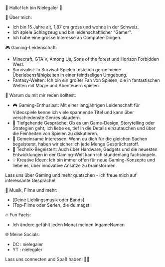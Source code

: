 👋 Hallo! Ich bin Nielegaler 👋

🌟 Über mich:
- Ich bin 15 Jahre alt, 1,87 cm gross und wohne in der Schweiz.
- Ich spiele Schlagzeug und bin leidenschaftlicher "Gamer".
- Ich habe eine grosse Interesse an Computer-Dingen.

🎮 Gaming-Leidenschaft:
- Minecraft, GTA V, Among Us, Sons of the forest und Horizon Forbidden West.
- Survivalist: In Survival-Spielen teste ich gerne meine Überlebensfähigkeiten in einer feindseligen Umgebung.
- Fantasy-Welten: Ich bin ein großer Fan von Spielen, die in fantastischen Welten mit Magie und Abenteuern spielen.

🚀 Warum du mit mir reden solltest:
- 🎮 Gaming-Enthusiast: Mit einer langjährigen Leidenschaft für Videospiele kenne ich viele spannende Titel und kann über verschiedenste Genres plaudern.
- 🧠 Tiefgehende Gespräche: Ob es um Game-Design, Storytelling oder Strategien geht, ich liebe es, tief in die Details einzutauchen und über die Feinheiten von Spielen zu diskutieren.
- 🌟 Gemeinsame Interessen: Wenn du dich für die gleichen Sachen begeisterst, haben wir sicherlich jede Menge Gesprächsstoff.
- 🤖 Technik-Begeistert: Auch über Hardware, Gadgets und die neuesten Entwicklungen in der Gaming-Welt kann ich stundenlang fachsimpeln.
- 💡 Kreative Ideen: Ich bin immer offen für neue Gaming-Konzepte und liebe es, über innovative Ansätze zu brainstormen.

Lass uns über Gaming und mehr quatschen - ich freue mich auf interessante Gespräche!

🎵 Musik, Filme und mehr:
- [Deine Lieblingsmusik oder Bands]
- [Top-Filme oder Serien, die du magst

🔥 Fun Facts:
- Ich ändere gefühlt jeden Monat meinen IngameNamen


🌐 Meine Socials:
- DC : nielegaler
- YT : nielegaler

Lass uns connecten und Spaß haben! 🚀😊
